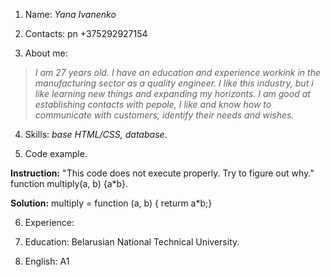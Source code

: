 1. Name: *Yana Ivanenko*

2. Contacts: pn +375292927154

3. About me:
> *I am 27 years old. I have an education and experience workink in the manufacturing sector as a quality engineer.
I like this industry, but i like learning new things and expanding my horizonts. I am good at establishing contacts with pepole, I like and know how to communicate with customers, identify their needs and wishes.*

4. Skills: *base HTML/CSS, database*.

5. Code example.

**Instruction:** "This code does not execute properly. Try to figure out why." function multiply(a, b) {a*b}.

**Solution:** multiply = function (a, b) { returm a*b;}

6. Experience:
   
7. Education: Belarusian National Technical University.

8. English: A1
